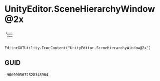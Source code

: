 # UnityEditor.SceneHierarchyWindow@2x
![](/img/UnityEditor.SceneHierarchyWindow@2x.png)

``` CSharp
EditorGUIUtility.IconContent("UnityEditor.SceneHierarchyWindow@2x")
```
## GUID
```
-9000905672528348964
```
